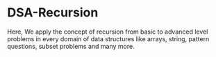 # DSA-Recursion
Here, We apply the concept of recursion from basic to advanced level problems in every domain of data structures like arrays, string, pattern questions, subset problems and many more.
